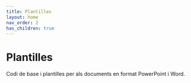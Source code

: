 ```yaml
---
title: Plantilles
layout: home
nav_order: 2
has_children: true
---
```


# Plantilles

Codi de base i plantilles per als documents en format PowerPoint i Word.
